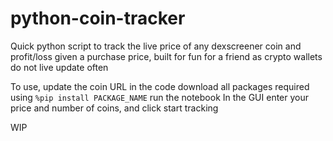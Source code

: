 # python-coin-tracker
Quick python script to track the live price of any dexscreener coin and profit/loss given a purchase price, built for fun for a friend as crypto wallets do not live update often

To use, update the coin URL in the code
download all packages required using `%pip install PACKAGE_NAME`
run the notebook
In the GUI enter your price and number of coins, and click start tracking

WIP
